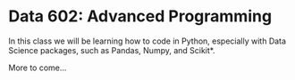 # Data 602: Advanced Programming

In this class we will be learning how to code in Python, especially with Data Science packages, such as Pandas, Numpy, and Scikit*. 

More to come...